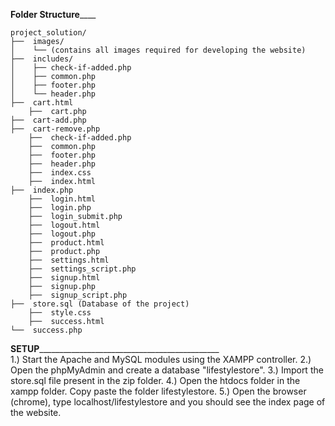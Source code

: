 ________________________________________Folder Structure____________________________________________
	
	project_solution/
	├──  images/
	│    └── (contains all images required for developing the website)
	├──  includes/	 
	│    ├── check-if-added.php
	│    ├── common.php
	│    ├── footer.php
	│    └── header.php
	├──  cart.html
        ├──  cart.php
	├──  cart-add.php
	├──  cart-remove.php 
        ├──  check-if-added.php
        ├──  common.php
        ├──  footer.php
        ├──  header.php
        ├──  index.css
        ├──  index.html
	├──  index.php
        ├──  login.html
        ├──  login.php
        ├──  login_submit.php
        ├──  logout.html
        ├──  logout.php
        ├──  product.html
        ├──  product.php
        ├──  settings.html
        ├──  settings_script.php
        ├──  signup.html
        ├──  signup.php
        ├──  signup_script.php
	├──  store.sql (Database of the project)
        ├──  style.css
        ├──  success.html
	└──  success.php
____________________________________________SETUP_________________________________________________________________________________________				
1.) Start the Apache and MySQL modules using the XAMPP controller.
2.) Open the phpMyAdmin and create a database "lifestylestore". 
3.) Import the store.sql file present in the zip folder.
4.) Open the htdocs folder in the xampp folder. Copy paste the folder lifestylestore.
5.) Open the browser (chrome), type localhost/lifestylestore and you should see the index page of the website.
